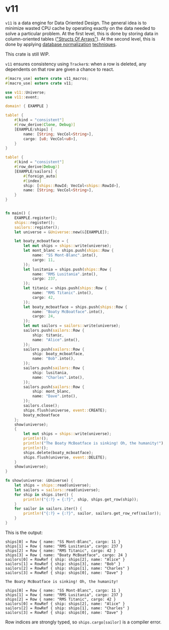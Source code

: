 # v11
`v11` is a data engine for Data Oriented Design.
The general idea is to minimize wasted CPU cache by operating exactly on the data needed to solve a particular problem.
At the first level, this is done by storing data in column-oriented tables (["Structs Of Arrays"](https://gamedevelopment.tutsplus.com/articles/what-is-data-oriented-game-engine-design--cms-21052)).
At the second level, this is done by applying [database normalization](https://en.wikipedia.org/wiki/Database_normalization) [techniques](http://www.dataorienteddesign.com/).

This crate is still WIP.

`v11` ensures consistency using `Tracker`s: when a row is deleted, any dependents on that row are given a chance to react.


```rust
#[macro_use] extern crate v11_macros;
#[macro_use] extern crate v11;

use v11::Universe;
use v11::event;

domain! { EXAMPLE }

table! {
    #[kind = "consistent"]
    #[row_derive(Clone, Debug)]
    [EXAMPLE/ships] {
        name: [String; VecCol<String>],
        cargo: [u8; VecCol<u8>],
    }
}

table! {
    #[kind = "consistent"]
    #[row_derive(Debug)]
    [EXAMPLE/sailors] {
        #[foreign_auto]
        #[index]
        ship: [ships::RowId; VecCol<ships::RowId>],
        name: [String; VecCol<String>],
    }
}


fn main() {
    EXAMPLE.register();
    ships::register();
    sailors::register();
    let universe = &Universe::new(&[EXAMPLE]);

    let boaty_mcboatface = {
        let mut ships = ships::write(universe);
        let mont_blanc = ships.push(ships::Row {
            name: "SS Mont-Blanc".into(),
            cargo: 11,
        });
        let lusitania = ships.push(ships::Row {
            name: "RMS Lusitania".into(),
            cargo: 237,
        });
        let titanic = ships.push(ships::Row {
            name: "RMS Titanic".into(),
            cargo: 42,
        });
        let boaty_mcboatface = ships.push(ships::Row {
            name: "Boaty McBoatface".into(),
            cargo: 24,
        });
        let mut sailors = sailors::write(universe);
        sailors.push(sailors::Row {
            ship: titanic,
            name: "Alice".into(),
        });
        sailors.push(sailors::Row {
            ship: boaty_mcboatface,
            name: "Bob".into(),
        });
        sailors.push(sailors::Row {
            ship: lusitania,
            name: "Charles".into(),
        });
        sailors.push(sailors::Row {
            ship: mont_blanc,
            name: "Dave".into(),
        });
        sailors.close();
        ships.flush(universe, event::CREATE);
        boaty_mcboatface
    };
    show(universe);
    {
        let mut ships = ships::write(universe);
        println!();
        println!("The Boaty McBoatface is sinking! Oh, the humanity!");
        println!();
        ships.delete(boaty_mcboatface);
        ships.flush(universe, event::DELETE);
    }
    show(universe);
}

fn show(universe: &Universe) {
    let ships = ships::read(universe);
    let sailors = sailors::read(universe);
    for ship in ships.iter() {
        println!("{:?} = {:?}", ship, ships.get_row(ship));
    }
    for sailor in sailors.iter() {
        println!("{:?} = {:?}", sailor, sailors.get_row_ref(sailor));
    }
}
```

This is the output:

```
ships[0] = Row { name: "SS Mont-Blanc", cargo: 11 }
ships[1] = Row { name: "RMS Lusitania", cargo: 237 }
ships[2] = Row { name: "RMS Titanic", cargo: 42 }
ships[3] = Row { name: "Boaty McBoatface", cargo: 24 }
sailors[0] = RowRef { ship: ships[2], name: "Alice" }
sailors[1] = RowRef { ship: ships[3], name: "Bob" }
sailors[2] = RowRef { ship: ships[1], name: "Charles" }
sailors[3] = RowRef { ship: ships[0], name: "Dave" }

The Boaty McBoatface is sinking! Oh, the humanity!

ships[0] = Row { name: "SS Mont-Blanc", cargo: 11 }
ships[1] = Row { name: "RMS Lusitania", cargo: 237 }
ships[2] = Row { name: "RMS Titanic", cargo: 42 }
sailors[0] = RowRef { ship: ships[2], name: "Alice" }
sailors[2] = RowRef { ship: ships[1], name: "Charles" }
sailors[3] = RowRef { ship: ships[0], name: "Dave" }
```

Row indices are strongly typed, so `ships.cargo[sailor]` is a compiler error.
